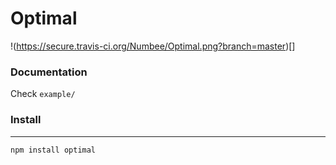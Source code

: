 Optimal
=======

!(https://secure.travis-ci.org/Numbee/Optimal.png?branch=master)[]

### Documentation

Check ```example/```

### Install
---
`npm install optimal`